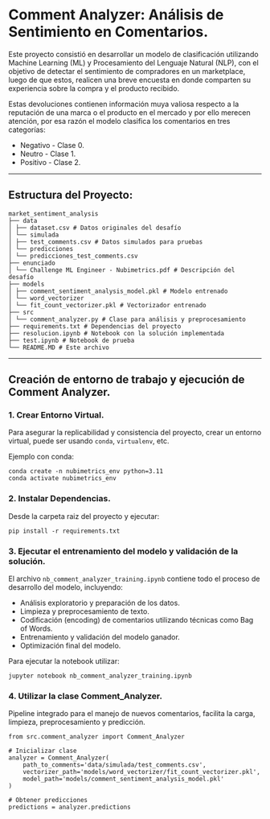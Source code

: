 # Comment Analyzer: Análisis de Sentimiento en Comentarios.

Este proyecto consistió en desarrollar un modelo de clasificación utilizando Machine Learning (ML) y Procesamiento del Lenguaje Natural (NLP), con el objetivo de detectar el sentimiento de compradores en un marketplace, luego de que estos, realicen una breve encuesta en donde comparten su experiencia sobre la compra y el producto recibido.

Estas devoluciones contienen información muya valiosa respecto a la reputación de una marca o el producto en el mercado y por ello merecen atención, por esa razón el modelo clasifica los comentarios en tres categorías:

- Negativo - Clase 0.
- Neutro - Clase 1.
- Positivo - Clase 2.

---

## Estructura del Proyecto:

```
market_sentiment_analysis
├── data
│ ├── dataset.csv # Datos originales del desafío
│ └── simulada
│ ├── test_comments.csv # Datos simulados para pruebas
│ └── predicciones
│ └── predicciones_test_comments.csv
├── enunciado
│ └── Challenge ML Engineer - Nubimetrics.pdf # Descripción del desafío
├── models
│ ├── comment_sentiment_analysis_model.pkl # Modelo entrenado
│ └── word_vectorizer
│ └── fit_count_vectorizer.pkl # Vectorizador entrenado
├── src
│ └── comment_analyzer.py # Clase para análisis y preprocesamiento
├── requirements.txt # Dependencias del proyecto
├── resolucion.ipynb # Notebook con la solución implementada
├── test.ipynb # Notebook de prueba
└── README.MD # Este archivo
```

---

## Creación de entorno de trabajo y ejecución de Comment Analyzer.

### 1. Crear Entorno Virtual.

Para asegurar la replicabilidad y consistencia del proyecto, crear un entorno virtual, puede ser usando `conda`, `virtualenv`, etc.

Ejemplo con conda:

```
conda create -n nubimetrics_env python=3.11
conda activate nubimetrics_env
```

### 2. Instalar Dependencias.

Desde la carpeta raiz del proyecto y ejecutar:

```
pip install -r requirements.txt
```

### 3. Ejecutar el entrenamiento del modelo y validación de la solución.

El archivo `nb_comment_analyzer_training.ipynb` contiene todo el proceso de desarrollo del modelo, incluyendo:

- Análisis exploratorio y preparación de los datos.
- Limpieza y preprocesamiento de texto.
- Codificación (encoding) de comentarios utilizando técnicas como Bag of Words.
- Entrenamiento y validación del modelo ganador.
- Optimización final del modelo.

Para ejecutar la notebook utilizar:

```
jupyter notebook nb_comment_analyzer_training.ipynb
```

### 4. Utilizar la clase Comment_Analyzer.

Pipeline integrado para el manejo de nuevos comentarios, facilita la carga, limpieza, preprocesamiento y predicción.

```
from src.comment_analyzer import Comment_Analyzer

# Inicializar clase
analyzer = Comment_Analyzer(
    path_to_comments='data/simulada/test_comments.csv',
    vectorizer_path='models/word_vectorizer/fit_count_vectorizer.pkl',
    model_path='models/comment_sentiment_analysis_model.pkl'
)

# Obtener predicciones
predictions = analyzer.predictions
```
